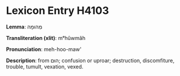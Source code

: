 # Lexicon Entry H4103

**Lemma**: מְהוּמָה

**Transliteration (xlit)**: mᵉhûwmâh

**Pronunciation**: meh-hoo-maw'

**Description**:
from הוּם; confusion or uproar; destruction, discomfiture, trouble, tumult, vexation, vexed.
